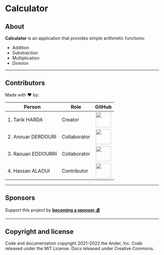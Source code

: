 # Calculator

## About

**Calculator** is an application that provides simple arithmetic functions:

* Addition
* Substraction
* Multiplication
* Division

***

## Contributors

Made with :heart: by:


| Person             | Role         |                                                                 GitHub                                                                 |
| -------------------- | -------------- | :--------------------------------------------------------------------------------------------------------------------------------------: |
| 1. Tarik HARDA | Creator      | [<img src="https://avatars.githubusercontent.com/u/122157954?v=4" style="width:50px">](https://github.com/Tarik-Harda) |
| 2. Anouar DERDOURI | Collaborator      | [<img src="https://avatars.githubusercontent.com/u/118266778?v=4" style="width:50px">](https://github.com/anouar-derdouri-development) |
| 3. Raouan EDDOURRI | Collaborator | [<img src="https://avatars.githubusercontent.com/u/118313410?v=4" style="width:50px">](https://github.com/raouan-eddourri-development) |
| 4. Hassan ALAOUI   | Contributor  |  [<img src="https://avatars.githubusercontent.com/u/120211861?v=4" style="width:50px">](https://github.com/i-am-a-software-developer)  |

***

## Sponsors

Support this project by **[becoming a sponsor :moneybag: ](https://opencollective.com/)**

***

## Copyright and license

Code and documentation copyright 2021–2022 the Ander, Inc. Code released under the MIT License. Docs released under Creative Commons.
